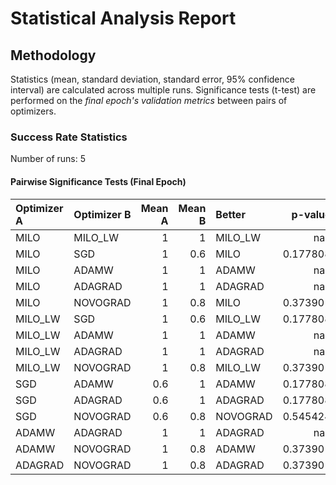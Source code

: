 # Statistical Analysis Report

## Methodology

Statistics (mean, standard deviation, standard error, 95% confidence interval) are calculated across multiple runs.
Significance tests (t-test) are performed on the *final epoch's validation metrics* between pairs of optimizers.

### Success Rate Statistics

Number of runs: 5

#### Pairwise Significance Tests (Final Epoch)

| Optimizer A   | Optimizer B   |   Mean A |   Mean B | Better   |    p-value | Significant   | Metric       |
|:--------------|:--------------|---------:|---------:|:---------|-----------:|:--------------|:-------------|
| MILO          | MILO_LW       |      1   |      1   | MILO_LW  | nan        |               | success_rate |
| MILO          | SGD           |      1   |      0.6 | MILO     |   0.177808 |               | success_rate |
| MILO          | ADAMW         |      1   |      1   | ADAMW    | nan        |               | success_rate |
| MILO          | ADAGRAD       |      1   |      1   | ADAGRAD  | nan        |               | success_rate |
| MILO          | NOVOGRAD      |      1   |      0.8 | MILO     |   0.373901 |               | success_rate |
| MILO_LW       | SGD           |      1   |      0.6 | MILO_LW  |   0.177808 |               | success_rate |
| MILO_LW       | ADAMW         |      1   |      1   | ADAMW    | nan        |               | success_rate |
| MILO_LW       | ADAGRAD       |      1   |      1   | ADAGRAD  | nan        |               | success_rate |
| MILO_LW       | NOVOGRAD      |      1   |      0.8 | MILO_LW  |   0.373901 |               | success_rate |
| SGD           | ADAMW         |      0.6 |      1   | ADAMW    |   0.177808 |               | success_rate |
| SGD           | ADAGRAD       |      0.6 |      1   | ADAGRAD  |   0.177808 |               | success_rate |
| SGD           | NOVOGRAD      |      0.6 |      0.8 | NOVOGRAD |   0.545424 |               | success_rate |
| ADAMW         | ADAGRAD       |      1   |      1   | ADAGRAD  | nan        |               | success_rate |
| ADAMW         | NOVOGRAD      |      1   |      0.8 | ADAMW    |   0.373901 |               | success_rate |
| ADAGRAD       | NOVOGRAD      |      1   |      0.8 | ADAGRAD  |   0.373901 |               | success_rate |

